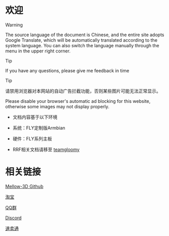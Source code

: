 # 欢迎

> [!WARNING]
> The source language of the document is Chinese, and the entire site adopts Google Translate, which will be automatically translated according to the system language. You can also switch the language manually through the menu in the upper right corner.

> [!TIP]
> If you have any questions, please give me feedback in time

> [!TIP]
>
> 请禁用浏览器对本网站的自动广告拦截功能，否则某些图片可能无法正常显示。
>
> Please disable your browser's automatic ad blocking for this website, otherwise some images may not display properly.

* 文档内容基于以下环境
* 系统：FLY定制版Armbian
* 硬件：FLY系列主板

* RRF相关文档请移至 [teamgloomy](https://teamgloomy.github.io/)

# 相关链接

[Mellow-3D Github](https://github.com/Mellow-3D)

[淘宝](https://shop126791347.taobao.com/index.htm)

[QQ群](https://jq.qq.com/?_wv=1027&k=h12iKRbe)

[Discord](https://discord.gg/pAXrGWdw)

[速卖通](https://mellow.aliexpress.com/store/1531088?spm=a2g0o.home.1000002.3.2e8910d03hpSga)